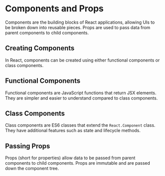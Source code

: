 # Components and Props

Components are the building blocks of React applications, allowing UIs to be broken down into reusable pieces. Props are used to pass data from parent components to child components.

## Creating Components

In React, components can be created using either functional components or class components.

## Functional Components

Functional components are JavaScript functions that return JSX elements. They are simpler and easier to understand compared to class components.

## Class Components

Class components are ES6 classes that extend the `React.Component` class. They have additional features such as state and lifecycle methods.

## Passing Props

Props (short for properties) allow data to be passed from parent components to child components. Props are immutable and are passed down the component tree.
